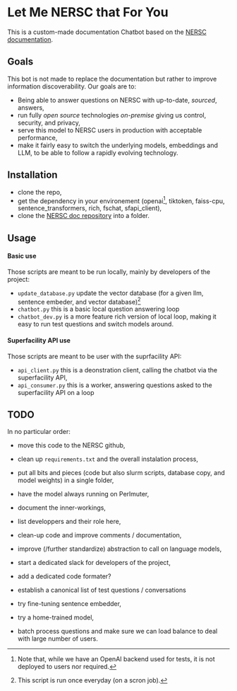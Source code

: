 # Let Me NERSC that For You

This is a custom-made documentation Chatbot based on the [NERSC documentation](https://docs.nersc.gov/).

## Goals

This bot is not made to replace the documentation but rather to improve information discoverability.
Our goals are to:

* Being able to answer questions on NERSC with up-to-date, *sourced*, answers,
* run fully *open source* technologies *on-premise* giving us control, security, and privacy,
* serve this model to NERSC users in production with acceptable performance,
* make it fairly easy to switch the underlying models, embeddings and LLM, to be able to follow a rapidly evolving technology.

## Installation

* clone the repo,
* get the dependency in your environement (openai[^openai], tiktoken, faiss-cpu, sentence_transformers, rich, fschat, sfapi_client),
* clone the [NERSC doc repository](https://gitlab.com/NERSC/nersc.gitlab.io/-/tree/main/docs) into a folder.

[^openai]: Note that, while we have an OpenAI backend used for tests, it is not deployed to users nor required.

## Usage

#### Basic use

Those scripts are meant to be run locally, mainly by developers of the project:

* `update_database.py` update the vector database (for a given llm, sentence embeder, and vector database)[^when]
* `chatbot.py` this is a basic local question answering loop
* `chatbot_dev.py` is a more feature rich version of local loop, making it easy to run test questions and switch models around.

[^when]: This script is run once everyday (on a scron job).

#### Superfacility API use

Those scripts are meant to be user with the suprfacility API:

* `api_client.py` this is a deonstration client, calling the chatbot via the superfacility API,
* `api_consumer.py` this is a worker, answering questions asked to the superfacility API on a loop

## TODO

In no particular order:

* move this code to the NERSC github,
* clean up `requirements.txt` and the overall instalation process,
* put all bits and pieces (code but also slurm scripts, database copy, and model weights) in a single folder,
* have the model always running on Perlmuter,
* document the inner-workings,
* list developpers and their role here,
* clean-up code and improve comments / documentation,
* improve (/further standardize) abstraction to call on language models,
* start a dedicated slack for developers of the project,
* add a dedicated code formater?
* establish a canonical list of test questions / conversations

* try fine-tuning sentence embedder,
* try a home-trained model,

* batch process questions and make sure we can load balance to deal with large number of users.
